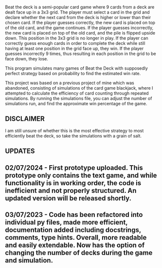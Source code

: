 Beat the deck is a semi-popular card game where 9 cards from a deck are dealt face up in a 3x3 grid. 
The player must select a card in the grid and declare whether the next card from the deck is higher or lower than their chosen card. 
If the player guesses correctly, the new card is placed on top of the old card, and the game continues. 
If the player guesses incorrectly, the new card is placed on top of the old card, and the pile is flipped upside down. 
This position in the 3x3 grid is no longer in play. 
If the player can correctly guess enough cards in order to complete the deck while still having at least one position in the grid face up, they win. 
If the player guesses incorrectly 9 times, thus resulting in each position in the grid to be face down, they lose. 

This program simulates many games of Beat the Deck with supposedly perfect strategy based on probability to find the estimated win rate.

This project was based on a previous project of mine which was abandoned, consisting of simulations of the card game blackjack, where I attempted to calculate the efficiency of card counting through repeated simulations. 
By running the simulations file, you can adjust the number of simulations run, and find the approximate win percentage of the game. 

DISCLAIMER
-------------
I am still unsure of whether this is the most effective strategy to most efficiently beat the deck, so take the simulations with a grain of salt. 

UPDATES
-------
02/07/2024 - First prototype uploaded. This prototype only contains the text game, and while functionality is in working order, the code is inefficient and not properly structured. An updated version will be released shortly. 
-------
03/07/2023 - Code has been refactored into individual py files, made more efficient, documentation added including docstrings, comments, type hints. Overall, more readable and easily extendable. Now has the option of changing the number of decks during the game and simulation. 
-------
